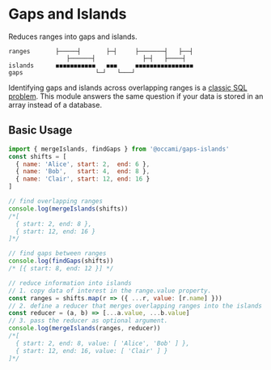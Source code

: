 # Gaps and Islands

Reduces ranges into gaps and islands.

```
ranges       ├─────┤       ├─┤     ├───────┤   ├──┤
                ├──────┤             ├─┤   ├────┤  
islands      ◼◼◼◼◼◼◼◼◼◼◼   ◼◼◼     ◼◼◼◼◼◼◼◼◼◼◼◼◼◼◼◼
gaps                    └─┘   └───┘       
```

Identifying gaps and islands across overlapping ranges is a [classic SQL problem](https://medium.com/analytics-vidhya/sql-classic-problem-identifying-gaps-and-islands-across-overlapping-date-ranges-5681b5fcdb8).
This module answers the same question if your data is stored in an array instead of a database.

## Basic Usage
```js
import { mergeIslands, findGaps } from '@occami/gaps-islands'
const shifts = [
  { name: 'Alice', start: 2,  end: 6 },
  { name: 'Bob',   start: 4,  end: 8 },
  { name: 'Clair', start: 12, end: 16 }
]

// find overlapping ranges
console.log(mergeIslands(shifts))
/*[
  { start: 2, end: 8 },
  { start: 12, end: 16 }
]*/

// find gaps between ranges
console.log(findGaps(shifts))
/* [{ start: 8, end: 12 }] */

// reduce information into islands
// 1. copy data of interest in the range.value property.
const ranges = shifts.map(r => ({ ...r, value: [r.name] }))
// 2. define a reducer that merges overlapping ranges into the islands 'value' property.
const reducer = (a, b) => [...a.value, ...b.value]
// 3. pass the reducer as optional argument.
console.log(mergeIslands(ranges, reducer))
/*[
  { start: 2, end: 8, value: [ 'Alice', 'Bob' ] },
  { start: 12, end: 16, value: [ 'Clair' ] }
]*/
```
